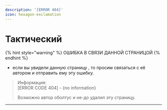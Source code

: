 ```yaml
---
description: '[ERROR 404]'
icon: hexagon-exclamation
---
```


# Тактический



{% hint style="warning" %}
ОШИБКА В СВЯЗИ ДАННОЙ СТРАНИЦОЙ
{% endhint %}

* если вы увидели данную страницу , то просим связаться с её автором и отправить ему эту ошибку.

> Информация:\
> \[ERROR CODE 404] - {no information}
>
> Возможно автор оболтус и не-до удалил эту страницу.

***
